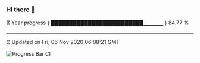 ### Hi there 👋

⏳ Year progress { █████████████████████████▁▁▁▁▁ } 84.77 %

---

⏰ Updated on Fri, 06 Nov 2020 06:08:21 GMT

![Progress Bar CI](https://github.com/liununu/liununu/workflows/Progress%20Bar%20CI/badge.svg)
